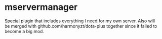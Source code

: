 # mservermanager
Special plugin that includes everything I need for my own server. 
Also will be merged with github.com/harmonyzt/dota-plus together since it failed to become a big mod.
